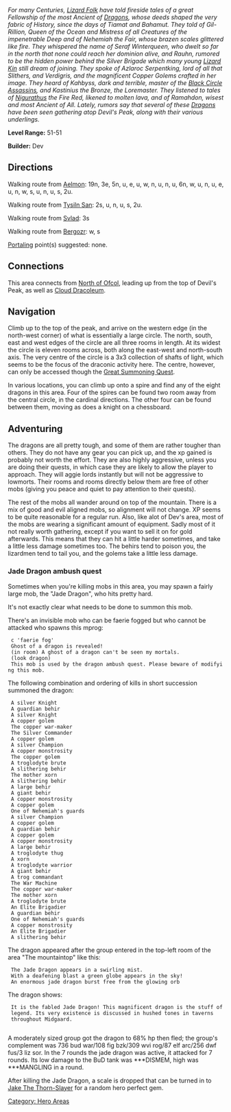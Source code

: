 *For many Centuries, [Lizard Folk](Lizardmen.md "wikilink") have told
fireside tales of a great Fellowship of the most Ancient of
[Dragons](Dragons.md "wikilink"), whose deeds shaped the very fabric of
History, since the days of Tiamat and Bahamut. They told of Gil-Rillion,
Queen of the Ocean and Mistress of all Creatures of the impenetrable
Deep and of Nehemiah the Fair, whose brazen scales glittered like fire.
They whispered the name of Seraf Winterqueen, who dwelt so far in the
north that none could reach her dominion alive, and Rauhn, rumored to be
the hidden power behind the Silver Brigade which many young [Lizard
Kin](Lizardmen.md "wikilink") still dream of joining. They spoke of
Azlaroc Serpentking, lord of all that Slithers, and Verdigris, and the
magnificent Copper Golems crafted in her image. They heard of Kahbyss,
dark and terrible, master of the [Black Circle
Assassins](:Category:_Black_Circle_Initiates.md "wikilink"), and
Kastinius the Bronze, the Loremaster. They listened to tales of
[Nigurathus](Nigurathus.md "wikilink") the Fire Red, likened to molten
lava, and of Ramahdon, wisest and most Ancient of All. Lately, rumors
say that several of these [Dragons](Dragons.md "wikilink") have been
seen gathering atop Devil's Peak, along with their various underlings.*

**Level Range:** 51-51

**Builder:** Dev

## Directions

Walking route from [Aelmon](Aelmon "wikilink"): 19n, 3e, 5n, u, e, u, w,
n, u, n, u, 6n, w, u, n, u, e, u, n, w, s, u, n, u, s, 2u.

Walking route from [Tysiln San](Tysiln_San "wikilink"): 2s, u, n, u, s,
2u.

Walking route from [Svlad](Svlad_The_Very_Burly.md "wikilink"): 3s

Walking route from [Bergozr](Bergozr "wikilink"): w, s

[Portaling](Portal.md "wikilink") point(s) suggested: none.

## Connections

This area connects from [North of
Ofcol](:Category:_North_Of_Ofcol.md "wikilink"), leading up from the top
of Devil's Peak, as well as [Cloud
Dracoleum](:Category:_Cloud_Dracoleum.md "wikilink").

## Navigation

Climb up to the top of the peak, and arrive on the western edge (in the
north-west corner) of what is essentially a large circle. The north,
south, east and west edges of the circle are all three rooms in length.
At its widest the circle is eleven rooms across, both along the
east-west and north-south axis. The very centre of the circle is a 3x3
collection of shafts of light, which seems to be the focus of the
draconic activity here. The centre, however, can only be accessed though
the [Great Summoning Quest](Great_Summoning_Quest "wikilink").

In various locations, you can climb up onto a spire and find any of the
eight dragons in this area. Four of the spires can be found two room
away from the central circle, in the cardinal directions. The other four
can be found between them, moving as does a knight on a chessboard.

## Adventuring

The dragons are all pretty tough, and some of them are rather tougher
than others. They do not have any gear you can pick up, and the xp
gained is probably not worth the effort. They are also highly
aggressive, unless you are doing their quests, in which case they are
likely to allow the player to approach. They will aggie lords instantly
but will not be aggressive to lowmorts. Their rooms and rooms directly
below them are free of other mobs (giving you peace and quiet to pay
attention to their quests).

The rest of the mobs all wander around on top of the mountain. There is
a mix of good and evil aligned mobs, so alignment will not change. XP
seems to be quite reasonable for a regular run. Also, like alot of Dev's
area, most of the mobs are wearing a significant amount of equipment.
Sadly most of it not really worth gathering, except if you want to sell
it on for gold afterwards. This means that they can hit a little harder
sometimes, and take a little less damage sometimes too. The behirs tend
to poison you, the lizardmen tend to tail you, and the golems take a
little less damage.

### Jade Dragon ambush quest

Sometimes when you're killing mobs in this area, you may spawn a fairly
large mob, the "Jade Dragon", who hits pretty hard.

It's not exactly clear what needs to be done to summon this mob.

There's an invisible mob who can be faerie fogged but who cannot be
attacked who spawns this mprog:

` c 'faerie fog'`  
` Ghost of a dragon is revealed!`  
` (in room) A ghost of a dragon can't be seen my mortals.`  
` (look dragon) `  
` This mob is used by the dragon ambush quest. Please beware of modifying this mob.`

The following combination and ordering of kills in short succession
summoned the dragon:

` A silver Knight`  
` A guardian behir`  
` A silver Knight`  
` A copper golem `  
` The copper war-maker `  
` The Silver Commander `  
` A copper golem`  
` A silver Champion`  
` A copper monstrosity`  
` The copper golem`  
` A troglodyte brute`  
` A slithering behir`  
` The mother xorn `  
` A slithering behir`  
` A large behir`  
` A giant behir`  
` A copper monstrosity `  
` A copper golem`  
` One of Nehemiah's guards`  
` A silver Champion`  
` A copper golem`  
` A guardian behir`  
` A copper golem`  
` A copper monstrosity`  
` A large behir`  
` A troglodyte thug`  
` A xorn `  
` A troglodyte warrior `  
` A giant behir`  
` A trog commandant`  
` The War Machine`  
` The copper war-maker`  
` The mother xorn `  
` A troglodyte brute`  
` An Elite Brigadier`  
` A guardian behir`  
` One of Nehemiah's guards`  
` A copper monstrosity`  
` An Elite Brigadier `  
` A slithering behir`

The dragon appeared after the group entered in the top-left room of the
area "The mountaintop" like this:

` The Jade Dragon appears in a swirling mist.`  
` With a deafening blast a green globe appears in the sky!`  
` An enormous jade dragon burst free from the glowing orb `

The dragon shows:

` It is the fabled Jade Dragon! This magnificent dragon is the stuff of`  
` legend. Its very existence is discussed in hushed tones in taverns`  
` throughout Midgaard.`  
` `

A moderately sized group got the dragon to 68% hp then fled; the group's
complement was 736 bud war/108 fig bzk/309 wvi rog/87 elf arc/256 dwf
fus/3 liz sor. In the 7 rounds the jade dragon was active, it attacked
for 7 rounds. Its low damage to the BuD tank was \*\*\*DISMEM, high was
\*\*\*MANGLING in a round.

After killing the Jade Dragon, a scale is dropped that can be turned in
to [Jake The Thorn-Slayer](Jake_The_Thorn-Slayer "wikilink") for a
random hero perfect gem.

[Category: Hero Areas](Category:_Hero_Areas "wikilink")

